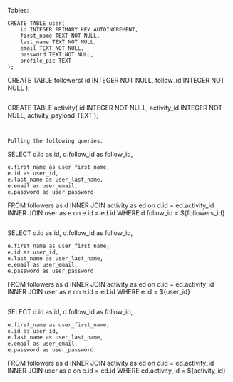 Tables:
```
CREATE TABLE user(
	id INTEGER PRIMARY KEY AUTOINCREMENT,
	first_name TEXT NOT NULL,
	last_name TEXT NOT NULL,
	email TEXT NOT NULL,
	password TEXT NOT NULL,
	profile_pic TEXT
);
```

CREATE TABLE followers(
	id INTEGER NOT NULL,
	follow_id INTEGER NOT NULL
);
```

```
CREATE TABLE activity(
	id INTEGER NOT NULL,
	activity_id INTEGER NOT NULL,
	activity_payload TEXT
);
```


Pulling the following queries: 

```
SELECT
    d.id as id,
    d.follow_id as follow_id,

    e.first_name as user_first_name,
    e.id as user_id,
    e.last_name as user_last_name,
    e.email as user_email,
    e.password as user_password
   

FROM  followers as d 
INNER JOIN activity as ed on d.id = ed.activity_id
INNER JOIN user as e on e.id = ed.id
WHERE d.follow_id = ${followers_id}

```

```
SELECT
    d.id as id,
    d.follow_id as follow_id,

    e.first_name as user_first_name,
    e.id as user_id,
    e.last_name as user_last_name,
    e.email as user_email,
    e.password as user_password
   

FROM  followers as d 
INNER JOIN activity as ed on d.id = ed.activity_id
INNER JOIN user as e on e.id = ed.id
WHERE e.id = ${user_id}
```

```
SELECT
    d.id as id,
    d.follow_id as follow_id,

    e.first_name as user_first_name,
    e.id as user_id,
    e.last_name as user_last_name,
    e.email as user_email,
    e.password as user_password
   

FROM  followers as d 
INNER JOIN activity as ed on d.id = ed.activity_id
INNER JOIN user as e on e.id = ed.id
WHERE ed.activity_id = ${activity_id}
```
